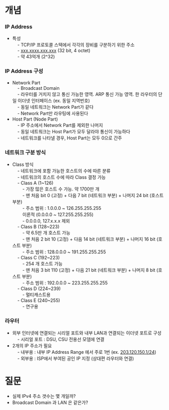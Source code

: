 # 개념
### IP Address 
- 특성  
    - TCP/IP 프로토콜 스택에서 각각의 장비를 구분하기 위한 주소  
    - [xxx.xxxx.xxx.xxx]([http://xxx.xxxx.xxx.xxx](http://xxx.xxxx.xxx.xxx/)) (32 bit, 4 octet)  
    - 약 43억개 (2^32)
### IP Address 구성  
  
- Network Part  
    - Broadcast Domain  
    - 라우터를 거치지 않고 통신 가능한 영역. ARP 통신 가능 영역. 한 라우터의 단일 이더넷 인터페이스 (ex. 동일 지역번호)  
    - 동일 네트워크는 Network Part가 같다  
    - Network Part만 라우팅에 사용된다  
- Host Part (Node Part)  
    - IP 주소에서 Network Part를 제외한 나머지  
    - 동일 네트워크는 Host Part가 모두 달라야 통신이 가능하다  
    - 네트워크를 나타낼 경우, Host Part는 모두 0으로 간주  
  
### 네트워크 구분 방식  
  
- Class 방식  
    - 네트워크에 포함 가능한 호스트의 수에 따른 분류  
    - 네트워크의 호스트 수에 따라 Class 결정 가능  
    - Class A (1~126)  
        - 가장 많은 호스트 수 가능. 약 1700만 개  
        - 맨 처음 bit 0 (고정) + 다음 7 bit (네트워크 부분) + 나머지 24 bit (호스트 부분)  
        - 주소 범위 : 1.0.0.0 ~ 126.255.255.255  
        이론적 (0.0.0.0 ~ 127.255.255.255)  
        - 0.0.0.0, 127.x.x.x 제외  
    - Class B (128~223)  
        - 약 6.5만 개 호스트 가능  
        - 맨 처음 2 bit 10 (고정) + 다음 14 bit (네트워크 부분) + 나머지 16 bit (호스트 부분)  
        - 주소 범위 : 128.0.0.0 ~ 191.255.255.255  
    - Class C (192~223)  
        - 254 개 호스트 가능  
        - 맨 처음 3 bit 110 (고정) + 다음 21 bit (네트워크 부분) + 나머지 8 bit (호스트 부분)  
        - 주소 범위 : 192.0.0.0 ~ 223.255.255.255  
    - Class D (224~239)  
        - 멀티캐스트용  
    - Class E (240~255)  
        - 연구용  
  
### 라우터  
  
- 외부 인터넷에 연결되는 시리얼 포트와 내부 LAN과 연결되는 이더넷 포트로 구성  
    - 시리얼 포트 : DSU, CSU 전용선 모뎀에 연결  
- 2개의 IP 주소가 필요  
    - 내부용 : 내부 IP Address Range 에서 주로 1번 (ex. [203.120.150.1/24](http://203.120.150.1/24))  
    - 외부용 : ISP에서 부여된 공인 IP 지정 (상대편 라우터와 연결)  
  
# 질문  
  
- 실제 IPv4 주소 갯수는 몇 개일까?  
- Broadcast Domain 과 LAN 은 같은가?